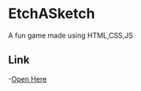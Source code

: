 # EtchASketch
A fun game made using HTML,CSS,JS

## Link
-[Open Here](https://sayak069.github.io/EtchASketch/)